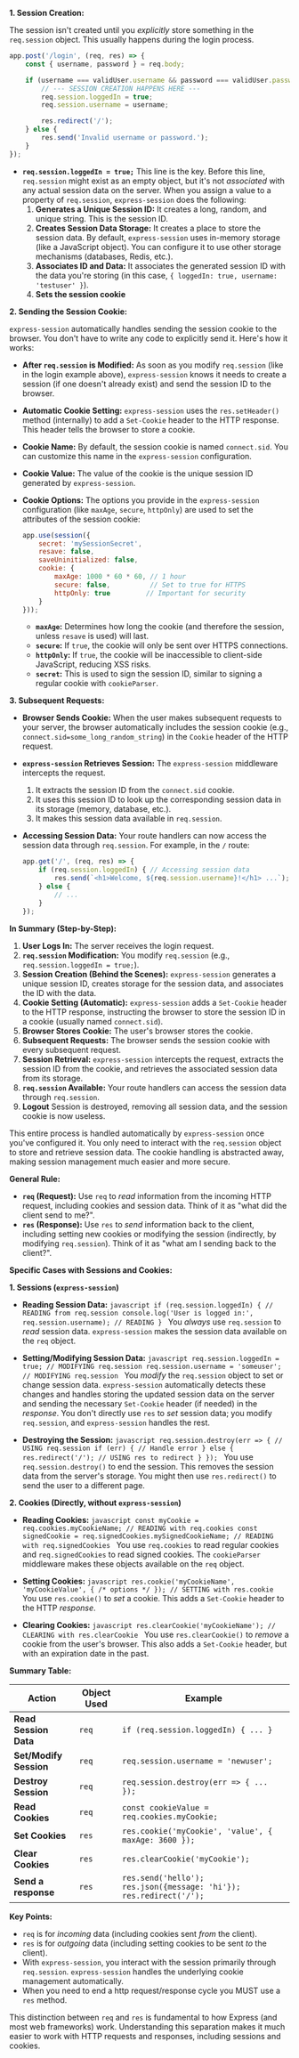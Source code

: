 
**1. Session Creation:**

The session isn't created until you *explicitly* store something in the `req.session` object. This usually happens during the login process.

   ```javascript
   app.post('/login', (req, res) => {
       const { username, password } = req.body;

       if (username === validUser.username && password === validUser.password) {
           // --- SESSION CREATION HAPPENS HERE ---
           req.session.loggedIn = true;
           req.session.username = username;

           res.redirect('/');
       } else {
           res.send('Invalid username or password.');
       }
   });
   ```

   *   **`req.session.loggedIn = true;`**  This line is the key. Before this line, `req.session` might exist as an empty object, but it's not *associated* with any actual session data on the server.  When you assign a value to a property of `req.session`, `express-session` does the following:
       1.  **Generates a Unique Session ID:**  It creates a long, random, and unique string. This is the session ID.
       2.  **Creates Session Data Storage:**  It creates a place to store the session data. By default, `express-session` uses in-memory storage (like a JavaScript object).  You can configure it to use other storage mechanisms (databases, Redis, etc.).
       3.  **Associates ID and Data:** It associates the generated session ID with the data you're storing (in this case, `{ loggedIn: true, username: 'testuser' }`).
       4. **Sets the session cookie**

**2. Sending the Session Cookie:**

`express-session` automatically handles sending the session cookie to the browser.  You don't have to write any code to explicitly send it.  Here's how it works:

   *   **After `req.session` is Modified:** As soon as you modify `req.session` (like in the login example above), `express-session` knows it needs to create a session (if one doesn't already exist) and send the session ID to the browser.
   *   **Automatic Cookie Setting:** `express-session` uses the `res.setHeader()` method (internally) to add a `Set-Cookie` header to the HTTP response.  This header tells the browser to store a cookie.
   *   **Cookie Name:** By default, the session cookie is named `connect.sid`.  You can customize this name in the `express-session` configuration.
   *   **Cookie Value:** The value of the cookie is the unique session ID generated by `express-session`.
   *   **Cookie Options:** The options you provide in the `express-session` configuration (like `maxAge`, `secure`, `httpOnly`) are used to set the attributes of the session cookie:

       ```javascript
       app.use(session({
           secret: 'mySessionSecret',
           resave: false,
           saveUninitialized: false,
           cookie: {
               maxAge: 1000 * 60 * 60, // 1 hour
               secure: false,          // Set to true for HTTPS
               httpOnly: true         // Important for security
           }
       }));
       ```

       *   **`maxAge`:**  Determines how long the cookie (and therefore the session, unless `resave` is used) will last.
       *   **`secure`:** If `true`, the cookie will only be sent over HTTPS connections.
       *   **`httpOnly`:**  If `true`, the cookie will be inaccessible to client-side JavaScript, reducing XSS risks.
       *   **`secret`:** This is used to sign the session ID, similar to signing a regular cookie with `cookieParser`.

**3. Subsequent Requests:**

   *   **Browser Sends Cookie:**  When the user makes subsequent requests to your server, the browser automatically includes the session cookie (e.g., `connect.sid=some_long_random_string`) in the `Cookie` header of the HTTP request.
   *   **`express-session` Retrieves Session:**  The `express-session` middleware intercepts the request.
       1.  It extracts the session ID from the `connect.sid` cookie.
       2.  It uses this session ID to look up the corresponding session data in its storage (memory, database, etc.).
       3.  It makes this session data available in `req.session`.
   *   **Accessing Session Data:**  Your route handlers can now access the session data through `req.session`.  For example, in the `/` route:

       ```javascript
       app.get('/', (req, res) => {
           if (req.session.loggedIn) { // Accessing session data
               res.send(`<h1>Welcome, ${req.session.username}!</h1> ...`);
           } else {
               // ...
           }
       });
       ```

**In Summary (Step-by-Step):**

1.  **User Logs In:**  The server receives the login request.
2.  **`req.session` Modification:**  You modify `req.session` (e.g., `req.session.loggedIn = true;`).
3.  **Session Creation (Behind the Scenes):**  `express-session` generates a unique session ID, creates storage for the session data, and associates the ID with the data.
4.  **Cookie Setting (Automatic):** `express-session` adds a `Set-Cookie` header to the HTTP response, instructing the browser to store the session ID in a cookie (usually named `connect.sid`).
5.  **Browser Stores Cookie:** The user's browser stores the cookie.
6.  **Subsequent Requests:** The browser sends the session cookie with every subsequent request.
7.  **Session Retrieval:** `express-session` intercepts the request, extracts the session ID from the cookie, and retrieves the associated session data from its storage.
8.  **`req.session` Available:**  Your route handlers can access the session data through `req.session`.
9. **Logout** Session is destroyed, removing all session data, and the session cookie is now useless.

This entire process is handled automatically by `express-session` once you've configured it. You only need to interact with the `req.session` object to store and retrieve session data.  The cookie handling is abstracted away, making session management much easier and more secure.





























**General Rule:**

*   **`req` (Request):** Use `req` to *read* information from the incoming HTTP request, including cookies and session data. Think of it as "what did the client send to me?".
*   **`res` (Response):** Use `res` to *send* information back to the client, including setting new cookies or modifying the session (indirectly, by modifying `req.session`). Think of it as "what am I sending back to the client?".

**Specific Cases with Sessions and Cookies:**

**1. Sessions (`express-session`)**

   *   **Reading Session Data:**
      ```javascript
      if (req.session.loggedIn) { // READING from req.session
          console.log('User is logged in:', req.session.username); // READING
      }
      ```
      You *always* use `req.session` to *read* session data.  `express-session` makes the session data available on the `req` object.

   *   **Setting/Modifying Session Data:**
      ```javascript
      req.session.loggedIn = true; // MODIFYING req.session
      req.session.username = 'someuser'; // MODIFYING req.session
      ```
      You *modify* the `req.session` object to set or change session data.  `express-session` automatically detects these changes and handles storing the updated session data on the server and sending the necessary `Set-Cookie` header (if needed) in the *response*.  You don't directly use `res` to *set* session data; you modify `req.session`, and `express-session` handles the rest.

   *   **Destroying the Session:**
      ```javascript
      req.session.destroy(err => { // USING req.session
          if (err) {
              // Handle error
          } else {
              res.redirect('/'); // USING res to redirect
          }
      });
      ```
      You use `req.session.destroy()` to end the session.  This removes the session data from the server's storage.  You might then use `res.redirect()` to send the user to a different page.

**2. Cookies (Directly, without `express-session`)**

   *   **Reading Cookies:**
      ```javascript
      const myCookie = req.cookies.myCookieName; // READING with req.cookies
      const signedCookie = req.signedCookies.mySignedCookieName; // READING with req.signedCookies
      ```
      You use `req.cookies` to read regular cookies and `req.signedCookies` to read signed cookies.  The `cookieParser` middleware makes these objects available on the `req` object.

   *   **Setting Cookies:**
      ```javascript
      res.cookie('myCookieName', 'myCookieValue', { /* options */ }); // SETTING with res.cookie
      ```
      You use `res.cookie()` to *set* a cookie.  This adds a `Set-Cookie` header to the HTTP *response*.

   *   **Clearing Cookies:**
      ```javascript
      res.clearCookie('myCookieName'); // CLEARING with res.clearCookie
      ```
      You use `res.clearCookie()` to *remove* a cookie from the user's browser. This also adds a `Set-Cookie` header, but with an expiration date in the past.

**Summary Table:**

| Action                 | Object Used | Example                                                                     |
| ---------------------- | ----------- | --------------------------------------------------------------------------- |
| **Read Session Data**  | `req`       | `if (req.session.loggedIn) { ... }`                                         |
| **Set/Modify Session** | `req`       | `req.session.username = 'newuser';`                                         |
| **Destroy Session**    | `req`       | `req.session.destroy(err => { ... });`                                    |
| **Read Cookies**      | `req`       | `const cookieValue = req.cookies.myCookie;`                                 |
| **Set Cookies**       | `res`       | `res.cookie('myCookie', 'value', { maxAge: 3600 });`                         |
| **Clear Cookies**     | `res`       | `res.clearCookie('myCookie');`                                               |
| **Send a response** | `res`       |`res.send('hello'); res.json({message: 'hi'}); res.redirect('/');`       |

**Key Points:**

*   `req` is for *incoming* data (including cookies sent *from* the client).
*   `res` is for *outgoing* data (including setting cookies to be sent *to* the client).
*   With `express-session`, you interact with the session primarily through `req.session`.  `express-session` handles the underlying cookie management automatically.
* When you need to end a http request/response cycle you MUST use a `res` method.

This distinction between `req` and `res` is fundamental to how Express (and most web frameworks) work. Understanding this separation makes it much easier to work with HTTP requests and responses, including sessions and cookies.
